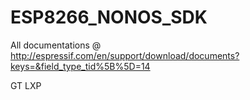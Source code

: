 # ESP8266_NONOS_SDK

All documentations @ http://espressif.com/en/support/download/documents?keys=&field_type_tid%5B%5D=14

GT LXP